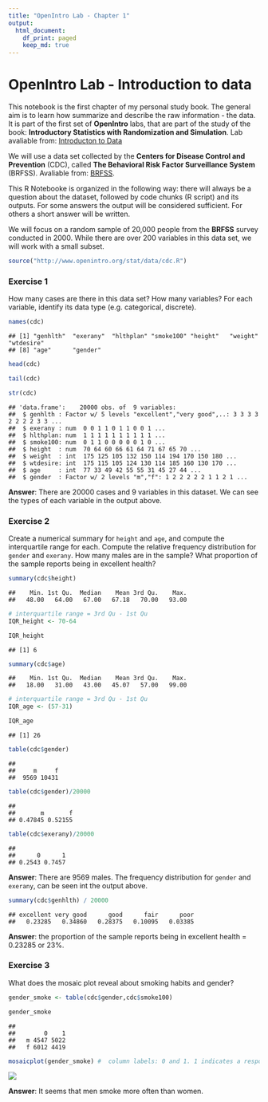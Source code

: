 ```yaml
---
title: "OpenIntro Lab - Chapter 1"
output:
  html_document:
    df_print: paged
    keep_md: true
---
```


# OpenIntro Lab - Introduction to data #

This notebook is the first chapter of my personal study book. The general aim is to learn how summarize and describe the raw information - the data. It is part of the first set of **OpenIntro** labs, that are part of the study of the book: **Introductory Statistics with Randomization and Simulation**. Lab avaliable from: [Introducton to Data](https://htmlpreview.github.io/?https://github.com/andrewpbray/oiLabs-base-R/blob/master/intro_to_data/intro_to_data.html)

We will use a data set collected by the **Centers for Disease Control and Prevention** (CDC), called **The Behavioral Risk Factor Surveillance System** (BRFSS). Avaliable from: [BRFSS](http://www.cdc.gov/brfss).

This R Notebooke is organized in the following way: there will always be a question about the dataset, followed by code chunks (R script) and its outputs. For some answers the output will be considered sufficient. For others a short answer will be written.

We will focus on a random sample of 20,000 people from the **BRFSS** survey conducted in 2000. While there are over 200 variables in this data set, we will work with a small subset. 


```r
source("http://www.openintro.org/stat/data/cdc.R")
```

### **Exercise 1** ### 
How many cases are there in this data set? How many variables? For each variable, identify its data type (e.g. categorical, discrete).


```r
names(cdc)
```

```
## [1] "genhlth"  "exerany"  "hlthplan" "smoke100" "height"   "weight"   "wtdesire"
## [8] "age"      "gender"
```


```r
head(cdc)
```

<div data-pagedtable="false">
  <script data-pagedtable-source type="application/json">
{"columns":[{"label":[""],"name":["_rn_"],"type":[""],"align":["left"]},{"label":["genhlth"],"name":[1],"type":["fctr"],"align":["left"]},{"label":["exerany"],"name":[2],"type":["dbl"],"align":["right"]},{"label":["hlthplan"],"name":[3],"type":["dbl"],"align":["right"]},{"label":["smoke100"],"name":[4],"type":["dbl"],"align":["right"]},{"label":["height"],"name":[5],"type":["dbl"],"align":["right"]},{"label":["weight"],"name":[6],"type":["int"],"align":["right"]},{"label":["wtdesire"],"name":[7],"type":["int"],"align":["right"]},{"label":["age"],"name":[8],"type":["int"],"align":["right"]},{"label":["gender"],"name":[9],"type":["fctr"],"align":["left"]}],"data":[{"1":"good","2":"0","3":"1","4":"0","5":"70","6":"175","7":"175","8":"77","9":"m","_rn_":"1"},{"1":"good","2":"0","3":"1","4":"1","5":"64","6":"125","7":"115","8":"33","9":"f","_rn_":"2"},{"1":"good","2":"1","3":"1","4":"1","5":"60","6":"105","7":"105","8":"49","9":"f","_rn_":"3"},{"1":"good","2":"1","3":"1","4":"0","5":"66","6":"132","7":"124","8":"42","9":"f","_rn_":"4"},{"1":"very good","2":"0","3":"1","4":"0","5":"61","6":"150","7":"130","8":"55","9":"f","_rn_":"5"},{"1":"very good","2":"1","3":"1","4":"0","5":"64","6":"114","7":"114","8":"55","9":"f","_rn_":"6"}],"options":{"columns":{"min":{},"max":[10]},"rows":{"min":[10],"max":[10]},"pages":{}}}
  </script>
</div>


```r
tail(cdc)
```

<div data-pagedtable="false">
  <script data-pagedtable-source type="application/json">
{"columns":[{"label":[""],"name":["_rn_"],"type":[""],"align":["left"]},{"label":["genhlth"],"name":[1],"type":["fctr"],"align":["left"]},{"label":["exerany"],"name":[2],"type":["dbl"],"align":["right"]},{"label":["hlthplan"],"name":[3],"type":["dbl"],"align":["right"]},{"label":["smoke100"],"name":[4],"type":["dbl"],"align":["right"]},{"label":["height"],"name":[5],"type":["dbl"],"align":["right"]},{"label":["weight"],"name":[6],"type":["int"],"align":["right"]},{"label":["wtdesire"],"name":[7],"type":["int"],"align":["right"]},{"label":["age"],"name":[8],"type":["int"],"align":["right"]},{"label":["gender"],"name":[9],"type":["fctr"],"align":["left"]}],"data":[{"1":"good","2":"0","3":"1","4":"1","5":"69","6":"224","7":"224","8":"73","9":"m","_rn_":"19995"},{"1":"good","2":"1","3":"1","4":"0","5":"66","6":"215","7":"140","8":"23","9":"f","_rn_":"19996"},{"1":"excellent","2":"0","3":"1","4":"0","5":"73","6":"200","7":"185","8":"35","9":"m","_rn_":"19997"},{"1":"poor","2":"0","3":"1","4":"0","5":"65","6":"216","7":"150","8":"57","9":"f","_rn_":"19998"},{"1":"good","2":"1","3":"1","4":"0","5":"67","6":"165","7":"165","8":"81","9":"f","_rn_":"19999"},{"1":"good","2":"1","3":"1","4":"1","5":"69","6":"170","7":"165","8":"83","9":"m","_rn_":"20000"}],"options":{"columns":{"min":{},"max":[10]},"rows":{"min":[10],"max":[10]},"pages":{}}}
  </script>
</div>


```r
str(cdc)
```

```
## 'data.frame':	20000 obs. of  9 variables:
##  $ genhlth : Factor w/ 5 levels "excellent","very good",..: 3 3 3 3 2 2 2 2 3 3 ...
##  $ exerany : num  0 0 1 1 0 1 1 0 0 1 ...
##  $ hlthplan: num  1 1 1 1 1 1 1 1 1 1 ...
##  $ smoke100: num  0 1 1 0 0 0 0 0 1 0 ...
##  $ height  : num  70 64 60 66 61 64 71 67 65 70 ...
##  $ weight  : int  175 125 105 132 150 114 194 170 150 180 ...
##  $ wtdesire: int  175 115 105 124 130 114 185 160 130 170 ...
##  $ age     : int  77 33 49 42 55 55 31 45 27 44 ...
##  $ gender  : Factor w/ 2 levels "m","f": 1 2 2 2 2 2 1 1 2 1 ...
```

**Answer**: 
There are 20000 cases and 9 variables in this dataset. We can see the types of each variable in the output above.


### **Exercise 2** ### 
Create a numerical summary for `height` and `age`, and compute the interquartile range for each. Compute the relative frequency distribution for `gender` and `exerany`. How many males are in the sample? What proportion of the sample reports being in excellent health?


```r
summary(cdc$height)
```

```
##    Min. 1st Qu.  Median    Mean 3rd Qu.    Max. 
##   48.00   64.00   67.00   67.18   70.00   93.00
```


```r
# interquartile range = 3rd Qu - 1st Qu
IQR_height <- 70-64
```


```r
IQR_height
```

```
## [1] 6
```


```r
summary(cdc$age)
```

```
##    Min. 1st Qu.  Median    Mean 3rd Qu.    Max. 
##   18.00   31.00   43.00   45.07   57.00   99.00
```


```r
# interquartile range = 3rd Qu - 1st Qu
IQR_age <- (57-31)
```


```r
IQR_age
```

```
## [1] 26
```


```r
table(cdc$gender)
```

```
## 
##     m     f 
##  9569 10431
```


```r
table(cdc$gender)/20000
```

```
## 
##       m       f 
## 0.47845 0.52155
```


```r
table(cdc$exerany)/20000
```

```
## 
##      0      1 
## 0.2543 0.7457
```

**Answer**: There are 9569 males. The frequency distribution for `gender` and `exerany`, can be seen int the output above.


```r
summary(cdc$genhlth) / 20000
```

```
## excellent very good      good      fair      poor 
##   0.23285   0.34860   0.28375   0.10095   0.03385
```

**Answer**: the proportion of the sample reports being in excellent health = 0.23285 or 23%.

### **Exercise 3** ### 
What does the mosaic plot reveal about smoking habits and gender?


```r
gender_smoke <- table(cdc$gender,cdc$smoke100)
```


```r
gender_smoke
```

```
##    
##        0    1
##   m 4547 5022
##   f 6012 4419
```


```r
mosaicplot(gender_smoke) #  column labels: 0 and 1. 1 indicates a respondent has smoked at least 100 cigarettes.
```

![](OpenIntro_Lab_Chapter_1_files/figure-html/unnamed-chunk-18-1.png)<!-- -->

**Answer**: It seems that men smoke more often than women.

